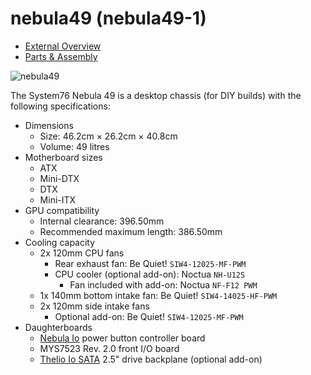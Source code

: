 # nebula49 (nebula49-1)

- [External Overview](./external-overview.md)
- [Parts & Assembly](./assembly.md)

![nebula49](./img/nebula49-1.webp)

The System76 Nebula 49 is a desktop chassis (for DIY builds) with the following specifications:

- Dimensions
    - Size: 46.2cm × 26.2cm × 40.8cm
    - Volume: 49 litres
- Motherboard sizes
    - ATX
    - Mini-DTX
    - DTX
    - Mini-ITX
- GPU compatibility
    - Internal clearance: 396.50mm
    - Recommended maximum length: 386.50mm
- Cooling capacity
    - 2x 120mm CPU fans
        - Rear exhaust fan: Be Quiet! `SIW4-12025-MF-PWM`
        - CPU cooler (optional add-on): Noctua `NH-U12S`
            - Fan included with add-on: Noctua `NF-F12 PWM`
    - 1x 140mm bottom intake fan: Be Quiet! `SIW4-14025-HF-PWM`
    - 2x 120mm side intake fans
        - Optional add-on: Be Quiet! `SIW4-12025-MF-PWM`
- Daughterboards
    - [Nebula Io](https://github.com/system76/thelio-io-hardware/tree/thelio_io_2.3/pcb-nebula-io) power button controller board
    - MYS7523 Rev. 2.0 front I/O board
    - [Thelio Io SATA](https://github.com/system76/thelio-io-hardware/tree/thelio_io_2.3/pcb-thelio-io-sata) 2.5" drive backplane (optional add-on)